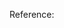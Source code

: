 Reference:<a href="https://www.geeksforgeeks.org/simple-tic-tac-toe-game-using-javascript/?ref=lbp">
